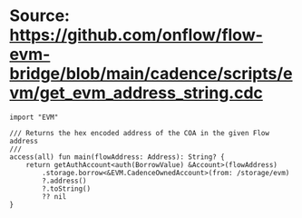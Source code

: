 # Source: https://github.com/onflow/flow-evm-bridge/blob/main/cadence/scripts/evm/get_evm_address_string.cdc

```
import "EVM"

/// Returns the hex encoded address of the COA in the given Flow address
///
access(all) fun main(flowAddress: Address): String? {
    return getAuthAccount<auth(BorrowValue) &Account>(flowAddress)
        .storage.borrow<&EVM.CadenceOwnedAccount>(from: /storage/evm)
        ?.address()
        ?.toString()
        ?? nil
}

```